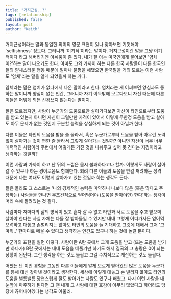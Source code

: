 ```yaml
---
title: "거지근성..?"
tags: [relationship]
published: false
layout: post
author: "Keith"
---
```


거지근성이라는 말과 동일한 의미의 영문 표현이 있나 찾아보면 기껏해야 'selfishness' 정도다. 그러니까 '이기적'이라는 말이다. 거지근성이란 말을 그냥 이기적이다 라고 해버리기엔 아쉬움이 좀 있다. 내가 잘 아는 미국인에게 물어보면 '얌체이?'하는 말이 나오기도 한다. 아마도 그와 가까이 하는 다른 한국 사람들이 다른 한국인들의 얌체스러운 행동 때문에 얼마나 불평을 해댔으면 한국말을 거의 모르는 이런 사람도 '얌체'라는 말을 알게 되었을까 하는 거다.

얌체라는 말은 염치가 없다에서 나온 말이라고 한다. 염치라는 게 어찌보면 양심과도 통하는 말이니까 양심이 없는 인간, 그러니까 자기 이득밖에 모르다보니 자신 때문에 다른 이들은 어떻게 되든 신경쓰지 않는다는 말이지.

잘은 모르겠지만, 사람이 누군가의 도움으로만 살아가다보면 자신이 타인으로부터 도움을 받고 있는지 아니면 자신이 그럴만한 자격이 있어서 이렇게 무한정 도움을 받고 살아도 아무 문제가 없는 것인지 구분할 능력을 상실하게 되는 것이 아닐까 한다.

다른 이들은 타인의 도움을 받을 줄 몰라서, 혹은 누군가로부터 도움을 받아 아무런 노력 없이 살아가는 것이 편한 줄 몰라서 그렇게 살아가는 것일까? 아니면 자신이 너무 너무 매력적인 사람이라 주변에서 어떻게든 가진 것을 나눠주고 싶어 못 견디는 지경이라고 생각하는 것일까?

이런 사람과 가까이 하고 난 뒤의 느낌은 몹시 불쾌하다고나 할까. 이렇게도 사람이 살아갈 수 있구나 하는 경이로움도 함께한다. 되려 다른 이들의 도움을 받길 꺼려하는 성격 때문에 나는 여태도 이렇게 살아가고 있는 것일까 하는 생각도 든다.

잘은 몰라도 그 스스로는 '나의 경제적인 능력은 미약하니 나보다 많은 (혹은 많다고 주장하는) 사람들을 만나면 무조건적으로 얻어먹어야 (도움을 받아야만) 한다'하는 생각이 머리 속에 깔려있는 것 같다. 

사람마다 저마다의 삶의 방식이 있고 혼자 살 수 없고 타인과 서로 도움을 주고 받으며 살아야 한다는 사실 자체는 다들 잘 받아들일 수 있지만 내내 그렇게 어디가서든 얻어먹으려하고 대놓고 손벌리지는 않아도 타인의 도움을 늘 기대하고 그것에 대해서 그저 '고마워..' 한마디로 떼울 수 있다고 생각하는 인간도 있구나 하는 것에 놀랄 뿐이다. 

누군가의 표현을 빌면 이렇다. 사람이란 A란 곳에서 크게 도움을 받고 (또는 도움을 받기만 하다가) B란 곳에서는 내내 도움을 베풀기만 하기도 해서 결국의 그 총량은 0이 되는 상황이 된단다. 그런 생각을 하는 것도 놀랍고 그걸 수치적으로 계산하는 것도 놀랍다.

어쨌든 난 이번 경험을 그동안 다른 이들에게 알게 모르게 받아왔던 많은 도움을 누군가를 통해 대신 갚아낸 것이라고 생각한다. 세상에 이렇게 대놓고 손 벌리지 않아도 타인의 도움을 낼름낼름 당연스럽게 잘도 받아가는 사람도 있구나 배웠고. 다시 이런 사람을 내 눈앞에 마주하게 된다면 그 땐 내게 그 사람에 대한 호감이 아무리 많았다고 하더라도 당장에 끊어내야겠다는 생각도 아울러.